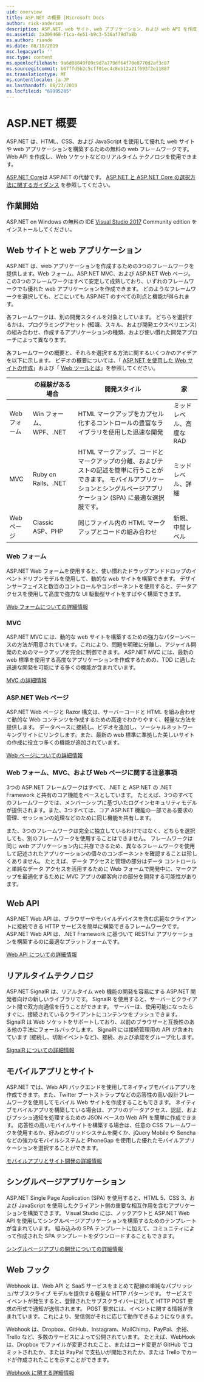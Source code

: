 ```yaml
---
uid: overview
title: ASP.NET の概要 |Microsoft Docs
author: rick-anderson
description: ASP.NET、web サイト、web アプリケーション、および web API を作成するための無償のフレームワークを紹介します。
ms.assetid: 3a309468-f1ca-4e51-b9c3-536af79d7a8b
ms.author: riande
ms.date: 08/10/2019
msc.legacyurl: ''
msc.type: content
ms.openlocfilehash: 9a6d08849f09c9d7a779df64f70e8770d2af3c87
ms.sourcegitcommit: b67ffd5b2c5cff01ec4c8eb12a21f693f2e11887
ms.translationtype: MT
ms.contentlocale: ja-JP
ms.lasthandoff: 08/23/2019
ms.locfileid: "69995285"
---
```

# <a name="aspnet-overview"></a>ASP.NET 概要

ASP.NET は、HTML、CSS、および JavaScript を使用して優れた web サイトや web アプリケーションを構築するための無料の web フレームワークです。 Web API を作成し、Web ソケットなどのリアルタイム テクノロジを使用できます。

[ASP.NET Core](https://docs.microsoft.com/aspnet/core/)は ASP.NET の代替です。  [ASP.NET と ASP.NET Core の選択方法に関するガイダンス](https://docs.microsoft.com/aspnet/core/choose-aspnet-framework) を参照してください。

## <a name="get-started"></a>作業開始

ASP.NET on Windows の無料の IDE [Visual Studio 2017](https://visualstudio.microsoft.com/downloads/?utm_medium=microsoft&utm_source=docs.microsoft.com&utm_campaign=button+cta&utm_content=download+vs2017) Community edition をインストールしてください。

## <a name="websites-and-web-applications"></a>Web サイトと web アプリケーション

 ASP.NET は、web アプリケーションを作成するための3つのフレームワークを提供します。Web フォーム、ASP.NET MVC、および ASP.NET Web ページ。 この3つのフレームワークはすべて安定して成熟しており、いずれのフレームワークでも優れた web アプリケーションを作成できます。 どのようなフレームワークを選択しても、どこにいても ASP.NET のすべての利点と機能が得られます。

各フレームワークは、別の開発スタイルを対象としています。 どちらを選択するかは、プログラミングアセット (知識、スキル、および開発エクスペリエンス) の組み合わせ、作成するアプリケーションの種類、および使い慣れた開発アプローチによって異なります。

各フレームワークの概要と、それらを選択する方法に関するいくつかのアイデアを以下に示します。 ビデオの概要については、「 [ASP.NET を使用した Web サイトの作成](https://channel9.msdn.com/Blogs/ASP-NET-Site-Videos/Making-Websites-with-ASPNET)」および「 [Web ツールとは](https://channel9.msdn.com/Blogs/ASP-NET-Site-Videos/what-is-web-tools)」を参照してください。

|   | の経験がある場合 | 開発スタイル | 家 |
|-----------|----------------------|-----------------------------------------------------|----------------|
| Web フォーム | Win フォーム、WPF、.NET | HTML マークアップをカプセル化するコントロールの豊富なライブラリを使用した迅速な開発 | ミッドレベル、高度な RAD |
| MVC       | Ruby on Rails、.NET  | HTML マークアップ、コードとマークアップの分離、およびテストの記述を簡単に行うことができます。 モバイルアプリケーションとシングルページアプリケーション (SPA) に最適な選択肢です。 | ミッドレベル、詳細 |
| Web ページ  | Classic ASP、PHP     | 同じファイル内の HTML マークアップとコードの組み合わせ | 新規、中間レベル |

### <a name="web-forms"></a>Web フォーム

ASP.NET Web フォームを使用すると、使い慣れたドラッグアンドドロップのイベントドリブンモデルを使用して、動的な web サイトを構築できます。 デザインサーフェイスと数百のコントロールやコンポーネントを使用すると、データアクセスを使用して高度で強力な UI 駆動型サイトをすばやく構築できます。

[Web フォームについての詳細情報](web-forms/index.md)

### <a name="mvc"></a>MVC

ASP.NET MVC には、動的な web サイトを構築するための強力なパターンベースの方法が用意されています。これにより、問題を明確に分離し、アジャイル開発のためのマークアップを完全に制御できます。 ASP.NET MVC には、最新の web 標準を使用する高度なアプリケーションを作成するための、TDD に適した迅速な開発を可能にする多くの機能が含まれています。

[MVC の詳細情報](mvc/index.md)

### <a name="aspnet-web-pages"></a>ASP.NET Web ページ

ASP.NET Web ページと Razor 構文は、サーバーコードと HTML を組み合わせて動的な Web コンテンツを作成するための高速でわかりやすく、軽量な方法を提供します。 データベースに接続し、ビデオを追加し、ソーシャルネットワーキングサイトにリンクします。また、最新の web 標準に準拠した美しいサイトの作成に役立つ多くの機能が追加されています。

[Web ページについての詳細情報](web-pages/index.md)

### <a name="notes-about-web-forms-mvc-and-web-pages"></a>Web フォーム、MVC、および Web ページに関する注意事項

3つの ASP.NET フレームワークはすべて、.NET と ASP.NET の .NET Framework と共有のコア機能をベースとしています。 たとえば、3つのすべてのフレームワークでは、メンバーシップに基づいたログインセキュリティモデルが提供されます。また、3つすべては、コア ASP.NET 機能の一部である要求の管理、セッションの処理などのために同じ機能を共有します。

また、3つのフレームワークは完全に独立しているわけではなく、どちらを選択しても、別のフレームワークを使用することはできません。 フレームワークは同じ web アプリケーション内に共存できるため、異なるフレームワークを使用して記述されたアプリケーションの個々のコンポーネントを確認することは珍しくありません。 たとえば、データ アクセスと管理の部分はデータ コントロールと単純なデータ アクセスを活用するために Web フォームで開発中に、マークアップを最適化するために MVC アプリの顧客向けの部分を開発する可能性があります。

## <a name="web-apis"></a>Web API

ASP.NET Web API は、ブラウザーやモバイルデバイスを含む広範なクライアントに接続できる HTTP サービスを簡単に構築できるフレームワークです。 ASP.NET Web API は、.NET Framework に基づいて RESTful アプリケーションを構築するのに最適なプラットフォームです。

[Web API についての詳細情報](web-api/index.md)

<!-- Put first under Web API TOC:  Watch video (9 minutes) https://channel9.msdn.com/Blogs/ASP-NET-Site-Videos/services-and-aspnet -->

## <a name="real-time-technologies"></a>リアルタイムテクノロジ

ASP.NET SignalR は、リアルタイム web 機能の開発を容易にする ASP.NET 開発者向けの新しいライブラリです。 SignalR を使用すると、サーバーとクライアント間で双方向通信を行うことができます。 サーバーは、使用可能になったらすぐに、接続されているクライアントにコンテンツをプッシュできます。 SignalR は Web ソケットをサポートしており、以前のブラウザーと互換性のある他の手法にフォールバックします。 SignalR には接続管理用の API が含まれています (接続し、切断イベントなど)、接続、および承認をグループ化します。

[SignalR についての詳細情報](signalr/index.md)

<!-- Put first under SignalR TOC:  Watch video (6 minutes) https://channel9.msdn.com/Blogs/ASP-NET-Site-Videos/signalr-and-the-real-time-web -->

## <a name="mobile-apps-and-sites"></a>モバイルアプリとサイト

ASP.NET では、Web API バックエンドを使用してネイティブモバイルアプリを作成できます。また、Twitter ブートストラップなどの応答性の高い設計フレームワークを使用してモバイル Web サイトを作成することもできます。 ネイティブモバイルアプリを構築している場合は、アプリのデータアクセス、認証、およびプッシュ通知を処理するための JSON ベースの Web API を簡単に作成できます。 応答性の高いモバイルサイトを構築する場合は、任意の CSS フレームワークを使用するか、好みのグリッドシステムを開くか、jQuery Mobile や Sencha などの強力なモバイルシステムと PhoneGap を使用した優れたモバイルアプリケーションを選択することができます。

[モバイルアプリとサイト開発の詳細情報](mobile/index.md)

<!-- Put first under mobile TOC:  Watch video (11 minutes) https://channel9.msdn.com/Blogs/ASP-NET-Site-Videos/aspnet-and-mobile -->

## <a name="single-page-applications"></a>シングルページアプリケーション

ASP.NET Single Page Application (SPA) を使用すると、HTML 5、CSS 3、および JavaScript を使用したクライアント側の重要な相互作用を含むアプリケーションを構築できます。 Visual Studio には、ノックアウトと ASP.NET Web API を使用してシングルページアプリケーションを構築するためのテンプレートが含まれています。 組み込みの SPA テンプレートに加えて、コミュニティによって作成された SPA テンプレートをダウンロードすることもできます。

[シングルページアプリの開発についての詳細情報](single-page-application/index.md)

## <a name="webhooks"></a>Web フック

Webhook は、Web API と SaaS サービスをまとめて配線の単純なパブリッシュ/サブスクライブ モデルを提供する軽量な HTTP パターンです。 サービスでイベントが発生すると、登録されたサブスクライバーに対して HTTP POST 要求の形式で通知が送信されます。 POST 要求には、イベントに関する情報が含まれています。これにより、受信側がそれに応じて動作できるようになります。

Webhook は、Dropbox、GitHub、Instagram、MailChimp、PayPal、余裕、Trello など、多数のサービスによって公開されています。 たとえば、WebHook は、Dropbox でファイルが変更されたこと、またはコード変更が GitHub でコミットされたか、または PayPal で支払いが開始されたか、または Trello でカードが作成されたことを示すことができます。

[Webhook に関する詳細情報](webhooks/index.md)

<!--
Create Deployment TOC based on https://www.asp.net/aspnet/overview/deployment
Copy deployment content map to MVC, WebForms, Web Pages, Web API sections.
Copy Web Deployment in Enterprise from WebForms to MVC
Move under ASP.NET Best practices
    What not to do in ASP.NET, and what to do instead https://review.docs.microsoft.cus/aspnet/aspnet/overview/web-development-best-practices/what-not-to-do-in-aspnet-and-what-to-do-instead
    Async and await https://channel9.msdn.com/Blogs/ASP-NET-Site-Videos/async-and-await
    Building Real World Cloud Apps with Azure https://review.docs.microsoft.com/aspnet/aspnet/overview/developing-apps-with-windows-azure/building-real-world-cloud-apps-with-windows-azure/introduction
    Hands on Lab: Maintainable Azure Websites: Managing Change and Scale https://review.docs.microsoft.com/aspnet/aspnet/overview/developing-apps-with-windows-azure/maintainable-azure-websites-managing-change-and-scale

-->
